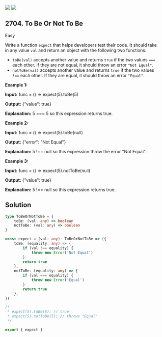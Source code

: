 [![](https://img.shields.io/github/stars/javadev/LeetCode-in-Java?label=Stars&style=flat-square)](https://github.com/javadev/LeetCode-in-Java)
[![](https://img.shields.io/github/forks/javadev/LeetCode-in-Java?label=Fork%20me%20on%20GitHub%20&style=flat-square)](https://github.com/javadev/LeetCode-in-Java/fork)

## 2704\. To Be Or Not To Be

Easy

Write a function `expect` that helps developers test their code. It should take in any value `val` and return an object with the following two functions.

*   `toBe(val)` accepts another value and returns `true` if the two values `===` each other. If they are not equal, it should throw an error `"Not Equal"`.
*   `notToBe(val)` accepts another value and returns `true` if the two values `!==` each other. If they are equal, it should throw an error `"Equal"`.

**Example 1:**

**Input:** func = () => expect(5).toBe(5)

**Output:** {"value": true}

**Explanation:** 5 === 5 so this expression returns true.

**Example 2:**

**Input:** func = () => expect(5).toBe(null)

**Output:** {"error": "Not Equal"}

**Explanation:** 5 !== null so this expression throw the error "Not Equal".

**Example 3:**

**Input:** func = () => expect(5).notToBe(null)

**Output:** {"value": true}

**Explanation:** 5 !== null so this expression returns true.

## Solution

```typescript
type ToBeOrNotToBe = {
    toBe: (val: any) => boolean
    notToBe: (val: any) => boolean
}

const expect = (val: any): ToBeOrNotToBe => ({
    toBe: (equality: any) => {
        if (val !== equality) {
            throw new Error('Not Equal')
        }
        return true
    },
    notToBe: (equality: any) => {
        if (val === equality) {
            throw new Error('Equal')
        }
        return true
    },
})

/*
 * expect(5).toBe(5); // true
 * expect(5).notToBe(5); // throws "Equal"
 */

export { expect }
```